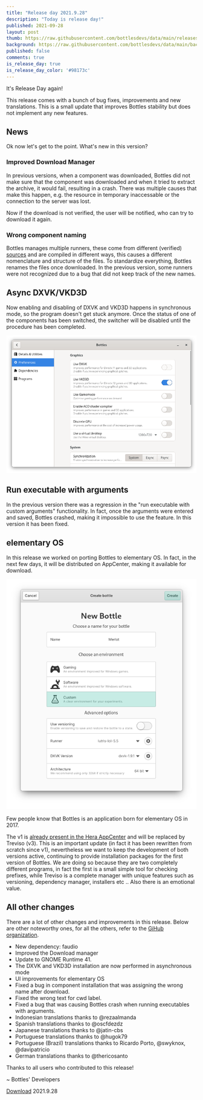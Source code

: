 ```yaml
---
title: "Release day 2021.9.28"
description: "Today is release day!"
published: 2021-09-28
layout: post
thumb: https://raw.githubusercontent.com/bottlesdevs/data/main/releases/2021.9.28/release-day.png
background: https://raw.githubusercontent.com/bottlesdevs/data/main/backgrounds/2021.9.28.png
published: false
comments: true
is_release_day: true
is_release_day_color: '#98173c'
---
```


It's Release Day again!

This release comes with a bunch of bug fixes, improvements and new translations. 
This is a small update that improves Bottles stability but does not implement 
any new features.

## News
Ok now let's get to the point. What's new in this version?

### Improved Download Manager
In previous versions, when a component was downloaded, Bottles did not make 
sure that the component was downloaded and when it tried to extract the
archive, it would fail, resulting in a crash. There was multiple causes that
make this happen, e.g. the resource in temporary inaccessable or the connection
to the server was lost.

Now if the download is not verified, the user will be notified, who can try to 
download it again.

### Wrong component naming
Bottles manages multiple runners, these come from different (verified) 
[sources](https://usebottles.com/database/components/) 
and are compiled in different ways, this causes a different nomenclature 
and structure of the files. To standardize everything, Bottles renames the 
files once downloaded. In the previous version, some runners were not 
recognized due to a bug that did not keep track of the new names.

## Async DXVK/VKD3D
Now enabling and disabling of DXVK and VKD3D happens in synchronous mode, so 
the program doesn't get stuck anymore. Once the status of one of the components 
has been switched, the switcher will be disabled until the procedure has been 
completed.

![Async DXVK/VKD3D](/uploads/async-dxvk-vkd3d.png)

## Run executable with arguments
In the previous version there was a regression in the "run executable with 
custom arguments" functionality. In fact, once the arguments were entered and 
saved, Bottles crashed, making it impossible to use the feature. In this 
version it has been fixed.

## elementary OS
In this release we worked on porting Bottles to elementary OS. In fact, in the 
next few days, it will be distributed on AppCenter, making it available for 
download.

![Bottles on elementary OS](/uploads/bottles-elementary-odin.png)

Few people know that Bottles is an application born for elementary OS in 2017. 

The v1 is 
[already present in the Hera AppCenter](https://appcenter.elementary.io/com.github.mirkobrombin.bottles/) 
and will be replaced by Treviso (v3). This is an important update (in fact it 
has been rewritten from scratch since v1), nevertheless we want to keep the 
development of both versions active, continuing to provide installation 
packages for the first version of Bottles. We are doing so because they are two 
completely different programs, in fact the first is a small simple tool for 
checking prefixes, while Treviso is a complete manager with unique features 
such as versioning, dependency manager, installers etc .. Also there is an 
emotional value.

## All other changes
There are a lot of other changes and improvements in this release. Below are 
other noteworthy ones, for all the others, refer to 
the [GiHub organization](https://github.com/bottlesdevs).

* New dependency: faudio
* Improved the Download manager
* Update to GNOME Runtime 41.
* The DXVK and VKD3D installation are now performed in asynchronous mode
* UI improvements for elementary OS
* Fixed a bug in component installation that was assigning the wrong name after download.
* Fixed the wrong text for cwd label.
* Fixed a bug that was causing Bottles crash when running executables with arguments.
* Indonesian translations thanks to @rezaalmanda
* Spanish translations thanks to @oscfdezdz
* Japanese translations thanks to @jatin-cbs
* Portuguese translations thanks to @hugok79
* Portuguese (Brazil) translations thanks to Ricardo Porto, @swyknox, @davipatricio
* German translations thanks to @thericosanto

Thanks to all users who contributed to this release!

~ Bottles' Developers

<a class="button" href="/download" style="">Download</a> 2021.9.28
